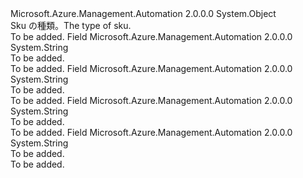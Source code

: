 <Type Name="SkuNameEnum" FullName="Microsoft.Azure.Management.Automation.Models.SkuNameEnum">
  <TypeSignature Language="C#" Value="public static class SkuNameEnum" />
  <TypeSignature Language="ILAsm" Value=".class public auto ansi abstract sealed beforefieldinit SkuNameEnum extends System.Object" />
  <TypeSignature Language="DocId" Value="T:Microsoft.Azure.Management.Automation.Models.SkuNameEnum" />
  <TypeSignature Language="VB.NET" Value="Public Class SkuNameEnum" />
  <TypeSignature Language="F#" Value="type SkuNameEnum = class" />
  <AssemblyInfo>
    <AssemblyName>Microsoft.Azure.Management.Automation</AssemblyName>
    <AssemblyVersion>2.0.0.0</AssemblyVersion>
  </AssemblyInfo>
  <Base>
    <BaseTypeName>System.Object</BaseTypeName>
  </Base>
  <Interfaces />
  <Docs>
    <summary>
            <span data-ttu-id="b7f98-101">Sku の種類。</span><span class="sxs-lookup"><span data-stu-id="b7f98-101">The type of sku.</span></span>
            </summary>
    <remarks>To be added.</remarks>
  </Docs>
  <Members>
    <Member MemberName="Basic">
      <MemberSignature Language="C#" Value="public const string Basic;" />
      <MemberSignature Language="ILAsm" Value=".field public static literal string Basic" />
      <MemberSignature Language="DocId" Value="F:Microsoft.Azure.Management.Automation.Models.SkuNameEnum.Basic" />
      <MemberSignature Language="VB.NET" Value="Public Const Basic As String " />
      <MemberSignature Language="F#" Value="val mutable Basic : string" Usage="Microsoft.Azure.Management.Automation.Models.SkuNameEnum.Basic" />
      <MemberType>Field</MemberType>
      <AssemblyInfo>
        <AssemblyName>Microsoft.Azure.Management.Automation</AssemblyName>
        <AssemblyVersion>2.0.0.0</AssemblyVersion>
      </AssemblyInfo>
      <ReturnValue>
        <ReturnType>System.String</ReturnType>
      </ReturnValue>
      <Docs>
        <summary>To be added.</summary>
        <remarks>To be added.</remarks>
      </Docs>
    </Member>
    <Member MemberName="Free">
      <MemberSignature Language="C#" Value="public const string Free;" />
      <MemberSignature Language="ILAsm" Value=".field public static literal string Free" />
      <MemberSignature Language="DocId" Value="F:Microsoft.Azure.Management.Automation.Models.SkuNameEnum.Free" />
      <MemberSignature Language="VB.NET" Value="Public Const Free As String " />
      <MemberSignature Language="F#" Value="val mutable Free : string" Usage="Microsoft.Azure.Management.Automation.Models.SkuNameEnum.Free" />
      <MemberType>Field</MemberType>
      <AssemblyInfo>
        <AssemblyName>Microsoft.Azure.Management.Automation</AssemblyName>
        <AssemblyVersion>2.0.0.0</AssemblyVersion>
      </AssemblyInfo>
      <ReturnValue>
        <ReturnType>System.String</ReturnType>
      </ReturnValue>
      <Docs>
        <summary>To be added.</summary>
        <remarks>To be added.</remarks>
      </Docs>
    </Member>
    <Member MemberName="Premium">
      <MemberSignature Language="C#" Value="public const string Premium;" />
      <MemberSignature Language="ILAsm" Value=".field public static literal string Premium" />
      <MemberSignature Language="DocId" Value="F:Microsoft.Azure.Management.Automation.Models.SkuNameEnum.Premium" />
      <MemberSignature Language="VB.NET" Value="Public Const Premium As String " />
      <MemberSignature Language="F#" Value="val mutable Premium : string" Usage="Microsoft.Azure.Management.Automation.Models.SkuNameEnum.Premium" />
      <MemberType>Field</MemberType>
      <AssemblyInfo>
        <AssemblyName>Microsoft.Azure.Management.Automation</AssemblyName>
        <AssemblyVersion>2.0.0.0</AssemblyVersion>
      </AssemblyInfo>
      <ReturnValue>
        <ReturnType>System.String</ReturnType>
      </ReturnValue>
      <Docs>
        <summary>To be added.</summary>
        <remarks>To be added.</remarks>
      </Docs>
    </Member>
    <Member MemberName="Standard">
      <MemberSignature Language="C#" Value="public const string Standard;" />
      <MemberSignature Language="ILAsm" Value=".field public static literal string Standard" />
      <MemberSignature Language="DocId" Value="F:Microsoft.Azure.Management.Automation.Models.SkuNameEnum.Standard" />
      <MemberSignature Language="VB.NET" Value="Public Const Standard As String " />
      <MemberSignature Language="F#" Value="val mutable Standard : string" Usage="Microsoft.Azure.Management.Automation.Models.SkuNameEnum.Standard" />
      <MemberType>Field</MemberType>
      <AssemblyInfo>
        <AssemblyName>Microsoft.Azure.Management.Automation</AssemblyName>
        <AssemblyVersion>2.0.0.0</AssemblyVersion>
      </AssemblyInfo>
      <ReturnValue>
        <ReturnType>System.String</ReturnType>
      </ReturnValue>
      <Docs>
        <summary>To be added.</summary>
        <remarks>To be added.</remarks>
      </Docs>
    </Member>
  </Members>
</Type>